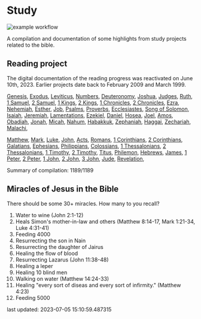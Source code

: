 # Study

![example workflow](https://github.com/kreier/study/actions/workflows/jekyll-gh-pages.yml/badge.svg)

A compilation and documentation of some highlights from study projects related to the bible.

## Reading project

The digital documentation of the reading progress was reactivated on June 10th, 2023. Earlier projects date back to February 2009 and March 1999.

[Genesis](docs/bible/genesis/), [Exodus](docs/bible/exodus/), [Leviticus](docs/bible/leviticus/), [Numbers](docs/bible/numbers/), [Deuteronomy](docs/bible/deuteronomy/), [Joshua](docs/bible/joshua/), [Judges](docs/bible/judges/), [Ruth](docs/bible/ruth/), [1 Samuel](docs/bible/1_samuel/), [2 Samuel](docs/bible/2_samuel/), [1 Kings](docs/bible/1_kings/), [2 Kings](docs/bible/2_kings/), [1 Chronicles](docs/bible/1_chronicles/), [2 Chronicles](docs/bible/2_chronicles/), [Ezra](docs/bible/ezra/), [Nehemiah](docs/bible/nehemiah/), [Esther](docs/bible/esther/), [Job](docs/bible/job/), [Psalms](docs/bible/psalms/), [Proverbs](docs/bible/proverbs/), [Ecclesiastes](docs/bible/ecclesiastes/), [Song of Solomon](docs/bible/song_of_solomon/), [Isaiah](docs/bible/isaiah/), [Jeremiah](docs/bible/jeremiah/), [Lamentations](docs/bible/lamentations/), [Ezekiel](docs/bible/ezekiel/), [Daniel](docs/bible/daniel/), [Hosea](docs/bible/hosea/), [Joel](docs/bible/joel/), [Amos](docs/bible/amos/), [Obadiah](docs/bible/obadiah/), [Jonah](docs/bible/jonah/), [Micah](docs/bible/micah/), [Nahum](docs/bible/nahum/), [Habakkuk](docs/bible/habakkuk/), [Zephaniah](docs/bible/zephaniah/), [Haggai](docs/bible/haggai/), [Zechariah](docs/bible/zechariah/), [Malachi](docs/bible/malachi/), 

[Matthew](docs/bible/matthew/), [Mark](docs/bible/mark/), [Luke](docs/bible/luke/), [John](docs/bible/john/), [Acts](docs/bible/acts/), [Romans](docs/bible/romans/), [1 Corinthians](docs/bible/1_corinthians/), [2 Corinthians](docs/bible/2_corinthians/), [Galatians](docs/bible/galatians/), [Ephesians](docs/bible/ephesians/), [Philippians](docs/bible/philippians/), [Colossians](docs/bible/colossians/), [1 Thessalonians](docs/bible/1_thessalonians/), [2 Thessalonians](docs/bible/2_thessalonians/), [1 Timothy](docs/bible/1_timothy/), [2 Timothy](docs/bible/2_timothy/), [Titus](docs/bible/titus/), [Philemon](docs/bible/philemon/), [Hebrews](docs/bible/hebrews/), [James](docs/bible/james/), [1 Peter](docs/bible/1_peter/), [2 Peter](docs/bible/2_peter/), [1 John](docs/bible/1_john/), [2 John](docs/bible/2_john/), [3 John](docs/bible/3_john/), [Jude](docs/bible/jude/), [Revelation](docs/bible/revelation/), 

Summary of compilation: 1189/1189

## Miracles of Jesus in the Bible

There should be some 30+ miracles. How many to you recall?

1. Water to wine (John 2:1-12)
2. Heals Simon's mother-in-law and others (Matthew 8:14-17, Mark 1:21-34, Luke 4:31-41)
3. Feeding 4000
4. Resurrecting the son in Nain
5. Resurrecting the daughter of Jairus
6. Healing the flow of blood
7. Resurrecting Lazarus (John 11:38-48)
8. Healing a leper
9. Healing 10 blind men
10. Walking on water (Matthew 14:24-33)
11. Healing "every sort of diseas and every sort of infirmity." (Matthew 4:23)
12. Feeding 5000

last updated: 2023-07-05 15:10:59.487315
